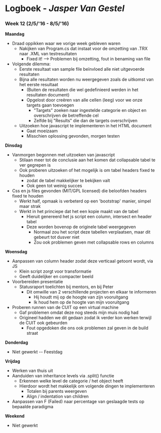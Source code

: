 # Logboek - _Jasper Van Gestel_

### Week 12 (2/5/'16 - 8/5/'16)

**Maandag**

* Draad oppikken waar we vorige week gebleven waren
  * Nakijken van Program.cs dat instaat voor de omzetting van .TRX naar .XML van testresultaten
    * Fixed it! --> Problemen bij omzetting, fout in benaming van file
* Volgende dilemma:
  * Eerste resultaat van sample file beïnvloed alle niet uitgevoerde resultaten
  * Bijna alle resultaten worden nu weergegeven zoals de uitkomst van het eerste resultaat
    * (Buiten de resultaten die wel gedefinieerd werden in het resultaten document)
    * Opgelost door creëren van alle cellen (leeg) voor we onze targets gaan toevoegen
      * "Targets" zoeken naar ingestelde categorie en object en overschrijven de betreffende cel
      * Zelfde bij "Results" die dan de targets overschrijven
  * Uitzoeken hoe javascript te implementeren in het HTML document
    * Gaat moeizaam
    * Misschien oplossing gevonden, morgen testen

**Dinsdag**

* Vanmorgen begonnen met uitzoeken van javascript
  * Stilaan meer tot de conclusie aan het komen dat collapsable tabel te ver gegrepen is
  * Ook proberen uitzoeken of het mogelijk is om tabel headers fixed te houden
    * zodat de tabel makkelijker te bekijken valt
    * Ook geen tot weinig succes
* Css en js files gevonden (MIT/GPL licensed) die beloofden headers fixed te houden
  * Werkt half, opmaak is verbeterd op een 'bootstrap' manier, simpel maar strak
  * Werkt in het princiepe dat het een kopie maakt van de tabel
    * Hieruit genereerd het js script een column, intersect en header tabel
    * Deze worden bovenop de originele tabel weergegeven
      * Normaal zou het script deze tabellen verplaatsen, maar dit gebeurt tot dusver niet
      * Zou ook problemen geven met collapsable rows en columns

**Woensdag**

* Aanpassen van column header zodat deze verticaal getoont wordt, via JS
  * Klein script zorgt voor transformatie
  * Geeft duidelijker en compacter beeld
* Voorbereiden presentatie
  * Statusraport toelichten bij mentors, en bij Peter
    * Dit omwille van 2 verschillende projecten en elkaar te informeren
      * Hij houdt mij op de hoogte van zijn vooruitgang
      * Ik houd hem op de hoogte van mijn vooruitgang
* Proberen runnen van de CUIT op een virtual machine
  * Gaf problemen omdat deze nog steeds mijn muis nodig had
  * Origineel hadden we dit gedaan zodat ik verder kon werken terwijl de CUIT ook gebeurden
    * Fout opgedoken die ons ook problemen zal geven in de build straat

**Donderdag**

* Niet gewerkt -- Feestdag

**Vrijdag**

* Werken van thuis uit
* Aanduiden van inheritance levels via .split() functie
  * Erkennen welke level de categorie / het object heeft
  * Hierdoor wordt het makkelijk om volgende dingen te implementeren
    * Totalen bij parents weergeven
    * Align / indentation van children
* Aanpassen van F (Failed) naar percentage van geslaagde tests op bepaalde paradigma

**Weekend**

* Niet gewerkt